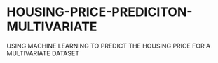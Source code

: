 # HOUSING-PRICE-PREDICITON-MULTIVARIATE
USING MACHINE LEARNING TO PREDICT THE HOUSING PRICE FOR A MULTIVARIATE DATASET
